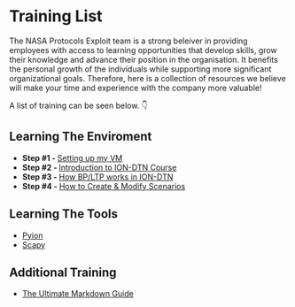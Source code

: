 # Training List

The NASA Protocols Exploit team is a strong beleiver in providing employees with access to learning opportunities that develop skills, grow their knowledge and advance their position in the organisation. It benefits the personal growth of the individuals while supporting more significant organizational goals. Therefore, here is a collection of resources we believe will make your time and experience with the company more valuable!  

A list of training can be seen below. :point_down:

## Learning The Enviroment
  - <b>Step #1  - </b>  [Setting up my VM](setting-up-my-vm.md)
  - <b>Step #2  - </b>  [Introduction to ION-DTN Course](ion-dtn-course.md)
  - <b>Step #3  - </b>  [How BP/LTP works in ION-DTN](how-bp-and-ltp-work.md)  
  - <b>Step #4  - </b>  [How to Create & Modify Scenarios](how-to-create-and-modify-scenarios.md) 
  
## Learning The Tools
  - [Pyion](pyion/README.md)
  - [Scapy](scapy/README.md)
  
## Additional Training
  - [The Ultimate Markdown Guide](markdown-guide.md)
